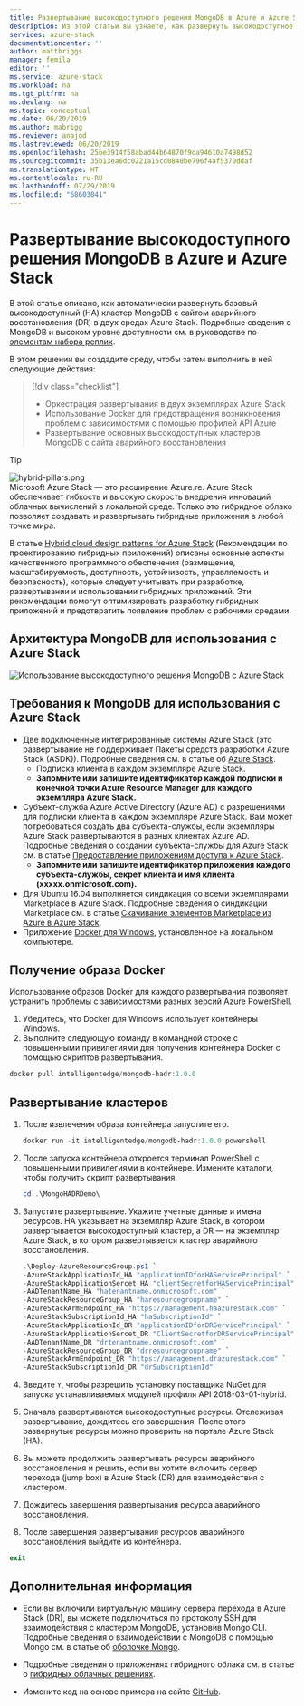 ```yaml
---
title: Развертывание высокодоступного решения MongoDB в Azure и Azure Stack | Документация Майкрософт
description: Из этой статьи вы узнаете, как развернуть высокодоступное решение MongoDB в Azure и Azure Stack
services: azure-stack
documentationcenter: ''
author: mattbriggs
manager: femila
editor: ''
ms.service: azure-stack
ms.workload: na
ms.tgt_pltfrm: na
ms.devlang: na
ms.topic: conceptual
ms.date: 06/20/2019
ms.author: mabrigg
ms.reviewer: anajod
ms.lastreviewed: 06/20/2019
ms.openlocfilehash: 25be3914f58abad44b64870f9da94610a7498d52
ms.sourcegitcommit: 35b13ea6dc0221a15cd0840be796f4af5370ddaf
ms.translationtype: HT
ms.contentlocale: ru-RU
ms.lasthandoff: 07/29/2019
ms.locfileid: "68603041"
---
```

# <a name="deploy-a-highly-available-mongodb-solution-to-azure-and-azure-stack"></a>Развертывание высокодоступного решения MongoDB в Azure и Azure Stack

В этой статье описано, как автоматически развернуть базовый высокодоступный (HA) кластер MongoDB с сайтом аварийного восстановления (DR) в двух средах Azure Stack. Подробные сведения о MongoDB и высоком уровне доступности см. в руководстве по [элементам набора реплик](https://docs.mongodb.com/manual/core/replica-set-members/).

В этом решении вы создадите среду, чтобы затем выполнить в ней следующие действия:

> [!div class="checklist"]
> - Оркестрация развертывания в двух экземплярах Azure Stack
> - Использование Docker для предотвращения возникновения проблем с зависимостями с помощью профилей API Azure
> - Развертывание основных высокодоступных кластеров MongoDB с сайта аварийного восстановления


> [!Tip]  
> ![hybrid-pillars.png](./media/azure-stack-solution-cloud-burst/hybrid-pillars.png)  
> Microsoft Azure Stack — это расширение Azure.re. Azure Stack обеспечивает гибкость и высокую скорость внедрения инноваций облачных вычислений в локальной среде. Только это гибридное облако позволяет создавать и развертывать гибридные приложения в любой точке мира.  
> 
> В статье [Hybrid cloud design patterns for Azure Stack](azure-stack-edge-pattern-overview.md) (Рекомендации по проектированию гибридных приложений) описаны основные аспекты качественного программного обеспечения (размещение, масштабируемость, доступность, устойчивость, управляемость и безопасность), которые следует учитывать при разработке, развертывании и использовании гибридных приложений. Эти рекомендации помогут оптимизировать разработку гибридных приложений и предотвратить появление проблем с рабочими средами.



## <a name="architecture-for-mongodb-with-azure-stack"></a>Архитектура MongoDB для использования с Azure Stack

![Использование высокодоступного решения MongoDB с Azure Stack](media/azure-stack-solution-mongdb-ha/image1.png)

## <a name="prerequisites-for-mongodb-with-azure-stack"></a>Требования к MongoDB для использования с Azure Stack

  - Две подключенные интегрированные системы Azure Stack (это развертывание не поддерживает Пакеты средств разработки Azure Stack (ASDK)). Подробные сведения см. в статье об [Azure Stack](https://azure.microsoft.com/overview/azure-stack/).
      - Подписка клиента в каждом экземпляре Azure Stack.    
      - **Запомните или запишите идентификатор каждой подписки и конечной точки Azure Resource Manager для каждого экземпляра Azure Stack.**
  - Субъект-служба Azure Active Directory (Azure AD) с разрешениями для подписки клиента в каждом экземпляре Azure Stack. Вам может потребоваться создать два субъекта-службы, если экземпляры Azure Stack развертываются в разных клиентах Azure AD. Подробные сведения о создании субъекта-службы для Azure Stack см. в статье [Предоставление приложениям доступа к Azure Stack](https://docs.microsoft.com/azure-stack/user/azure-stack-create-service-principals).    
      - **Запомните или запишите идентификатор приложения каждого субъекта-службы, секрет клиента и имя клиента (xxxxx.onmicrosoft.com).**
  - Для Ubuntu 16.04 выполняется синдикация со всеми экземплярами Marketplace в Azure Stack. Подробные сведения о синдикации Marketplace см. в статье [Скачивание элементов Marketplace из Azure в Azure Stack](https://docs.microsoft.com/azure-stack/operator/azure-stack-download-azure-marketplace-item).
  - Приложение [Docker для Windows](https://docs.docker.com/docker-for-windows/), установленное на локальном компьютере.

## <a name="get-the-docker-image"></a>Получение образа Docker

Использование образов Docker для каждого развертывания позволяет устранить проблемы с зависимостями разных версий Azure PowerShell.
1.  Убедитесь, что Docker для Windows использует контейнеры Windows.
2.  Выполните следующую команду в командной строке с повышенными привилегиями для получения контейнера Docker с помощью скриптов развертывания.
```powershell  
docker pull intelligentedge/mongodb-hadr:1.0.0
```

## <a name="deploy-the-clusters"></a>Развертывание кластеров

1.  После извлечения образа контейнера запустите его.

    ```powershell  
    docker run -it intelligentedge/mongodb-hadr:1.0.0 powershell
    ```

2.  После запуска контейнера откроется терминал PowerShell с повышенными привилегиями в контейнере. Измените каталоги, чтобы получить скрипт развертывания.

    ```powershell  
    cd .\MongoHADRDemo\
    ```

3.  Запустите развертывание. Укажите учетные данные и имена ресурсов. HA указывает на экземпляр Azure Stack, в котором развертывается высокодоступный кластер, а DR — на экземпляр Azure Stack, в котором развертывается кластер аварийного восстановления.

    ```powershell
    .\Deploy-AzureResourceGroup.ps1 `
    -AzureStackApplicationId_HA "applicationIDforHAServicePrincipal" `
    -AzureStackApplicationSercet_HA "clientSecretforHAServicePrincipal" `
    -AADTenantName_HA "hatenantname.onmicrosoft.com" `
    -AzureStackResourceGroup_HA "haresourcegroupname" `
    -AzureStackArmEndpoint_HA "https://management.haazurestack.com" `
    -AzureStackSubscriptionId_HA "haSubscriptionId" `
    -AzureStackApplicationId_DR "applicationIDforDRServicePrincipal" `
    -AzureStackApplicationSercet_DR "ClientSecretforDRServicePrincipal" `
    -AADTenantName_DR "drtenantname.onmicrosoft.com" `
    -AzureStackResourceGroup_DR "drresourcegroupname" `
    -AzureStackArmEndpoint_DR "https://management.drazurestack.com" `
    -AzureStackSubscriptionId_DR "drSubscriptionId"
    ```

4.  Введите `Y`, чтобы разрешить установку поставщика NuGet для запуска устанавливаемых модулей профиля API 2018-03-01-hybrid.

5.  Сначала развертываются высокодоступные ресурсы. Отслеживая развертывание, дождитесь его завершения. После этого развернутые ресурсы можно проверить на портале Azure Stack (HA). 

6.  Вы можете продолжить развертывать ресурсы аварийного восстановления и решить, если вы хотите включить сервер перехода (jump box) в Azure Stack (DR) для взаимодействия с кластером.

7.  Дождитесь завершения развертывания ресурса аварийного восстановления.

8.  После завершения развертывания ресурсов аварийного восстановления выйдите из контейнера.

  ```powershell
  exit
  ```

## <a name="next-steps"></a>Дополнительная информация

  - Если вы включили виртуальную машину сервера перехода в Azure Stack (DR), вы можете подключиться по протоколу SSH для взаимодействия с кластером MongoDB, установив Mongo CLI. Подробные сведения о взаимодействии с MongoDB с помощью Mongo см. в статье об [оболочке Mongo](https://docs.mongodb.com/manual/mongo/).

  - Подробные сведения о приложениях гибридного облака см. в статье о [гибридных облачных решениях](https://aka.ms/azsdevtutorials).

  - Измените код на основе примера на сайте [GitHub](https://github.com/Azure-Samples/azure-intelligent-edge-patterns).
